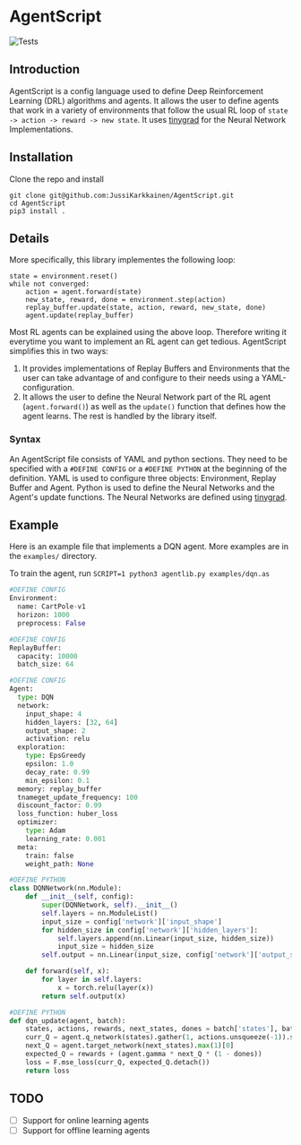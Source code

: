 # AgentScript
![Tests](https://github.com/JussiKarkkainen/AgentLib/actions/workflows/python-app.yml/badge.svg)


## Introduction
AgentScript is a config language used to define Deep Reinforcement Learning (DRL) algorithms and agents.
It allows the user to define agents that work in a variety of environments that follow the usual 
RL loop of ```state -> action -> reward -> new state```. It uses [tinygrad](https://github.com/tinygrad/tinygrad)
for the Neural Network Implementations.

## Installation
Clone the repo and install
```
git clone git@github.com:JussiKarkkainen/AgentScript.git
cd AgentScript
pip3 install .
```

## Details
More specifically, this library implementes the following loop:

```
state = environment.reset()
while not converged:
    action = agent.forward(state)
    new_state, reward, done = environment.step(action)
    replay_buffer.update(state, action, reward, new_state, done)
    agent.update(replay_buffer)
```
Most RL agents can be explained using the above loop. Therefore writing it everytime
you want to implement an RL agent can get tedious. AgentScript simplifies this in two ways:
1. It provides implementations of Replay Buffers and Environments that the user can take advantage
   of and configure to their needs using a YAML-configuration.
2. It allows the user to define the Neural Network part of the RL agent (```agent.forward()```)
   as well as the ```update()``` function that defines how the agent learns. The rest is handled by 
   the library itself.

### Syntax
An AgentScript file consists of YAML and python sections. They need to be specified with a
```#DEFINE CONFIG``` or a ```#DEFINE PYTHON``` at the beginning of the definition. YAML is
used to configure three objects: Environment, Replay Buffer and Agent. Python is used to
define the Neural Networks and the Agent's update functions. The Neural Networks are defined
using [tinygrad](https://github.com/tinygrad/tinygrad).

## Example
Here is an example file that implements a DQN agent. More examples are in the ```examples/```
directory.

To train the agent, run ```SCRIPT=1 python3 agentlib.py examples/dqn.as```

```python
#DEFINE CONFIG
Environment:
  name: CartPole-v1
  horizon: 1000
  preprocess: False

#DEFINE CONFIG
ReplayBuffer:
  capacity: 10000
  batch_size: 64

#DEFINE CONFIG
Agent:
  type: DQN
  network:
    input_shape: 4  
    hidden_layers: [32, 64] 
    output_shape: 2  
    activation: relu
  exploration:
    type: EpsGreedy
    epsilon: 1.0
    decay_rate: 0.99
    min_epsilon: 0.1
  memory: replay_buffer 
  tnameget_update_frequency: 100
  discount_factor: 0.99
  loss_function: huber_loss
  optimizer:
    type: Adam
    learning_rate: 0.001
  meta:
    train: false
    weight_path: None

#DEFINE PYTHON
class DQNNetwork(nn.Module):
    def __init__(self, config):
        super(DQNNetwork, self).__init__()
        self.layers = nn.ModuleList()
        input_size = config['network']['input_shape']
        for hidden_size in config['network']['hidden_layers']:
            self.layers.append(nn.Linear(input_size, hidden_size))
            input_size = hidden_size
        self.output = nn.Linear(input_size, config['network']['output_shape'])

    def forward(self, x):
        for layer in self.layers:
            x = torch.relu(layer(x))
        return self.output(x)

#DEFINE PYTHON
def dqn_update(agent, batch):
    states, actions, rewards, next_states, dones = batch['states'], batch['actions'], batch['rewards'], batch['next_states'], batch['dones']
    curr_Q = agent.q_network(states).gather(1, actions.unsqueeze(-1)).squeeze(-1)
    next_Q = agent.target_network(next_states).max(1)[0]
    expected_Q = rewards + (agent.gamma * next_Q * (1 - dones))
    loss = F.mse_loss(curr_Q, expected_Q.detach())
    return loss
```

## TODO
- [ ] Support for online learning agents
- [ ] Support for offline learning agents
